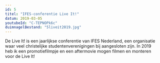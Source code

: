 ```yaml
---
id: 5
titel: "IFES-conferentie Live It!"
datum: 2019-03-05
youtubeId: "C-TEPNOPk6c"
duimnagelBestand: "5liveit2019.jpg"
---
```


De Live It! is een jaarlijkse conferentie van IFES Nederland, een organisatie waar veel christelijke studentenverenigingen bij aangesloten zijn. In 2019 heb ik een promotiefilmpje en een aftermovie mogen filmen en monteren voor de Live It!
